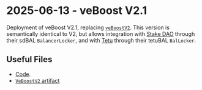 # 2025-06-13 - veBoost V2.1

Deployment of veBoost V2.1, replacing [`veBoostV2`](../20221205-veboost-v2). This version is semantically identical to V2, but allows integration with [Stake DAO](https://stakedao.org) through their sdBAL `BalancerLocker`, and with [Tetu](https://tetu.io) through their tetuBAL `BalLocker`.

## Useful Files

- [Code](https://github.com/balancer/balancer-v2-monorepo/commit/208901355aa9d30f8924e657ce0ad7646443b7d7).
- [`VeBoostV2` artifact](./artifact/VeBoostV2.json)
